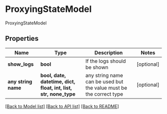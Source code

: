 # ProxyingStateModel

ProxyingStateModel

## Properties
Name | Type | Description | Notes
------------ | ------------- | ------------- | -------------
**show_logs** | **bool** | If the logs should be shown | [optional] 
**any string name** | **bool, date, datetime, dict, float, int, list, str, none_type** | any string name can be used but the value must be the correct type | [optional]

[[Back to Model list]](../README.md#documentation-for-models) [[Back to API list]](../README.md#documentation-for-api-endpoints) [[Back to README]](../README.md)


